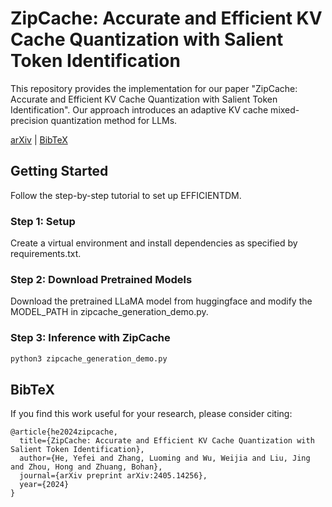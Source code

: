 # ZipCache: Accurate and Efficient KV Cache Quantization with Salient Token Identification

This repository provides the implementation for our paper "ZipCache: Accurate and Efficient KV Cache Quantization with Salient Token Identification". Our approach introduces an adaptive KV cache mixed-precision quantization method for LLMs.

[arXiv](https://arxiv.org/pdf/2405.14256) | [BibTeX](https://scholar.googleusercontent.com/scholar.bib?q=info:0wKnyPeFiagJ:scholar.google.com/&output=citation&scisdr=ClFh5NBhEOb2yBOtPYQ:AFWwaeYAAAAAZqCrJYRNPlzMV0rmEN80DyEui-Y&scisig=AFWwaeYAAAAAZqCrJciDVFyQVLBEdGtvShl5UxQ&scisf=4&ct=citation&cd=-1&hl=zh-CN)

## Getting Started

Follow the step-by-step tutorial to set up EFFICIENTDM.

### Step 1: Setup
Create a virtual environment and install dependencies as specified by requirements.txt.

### Step 2: Download Pretrained Models
Download the pretrained LLaMA model from huggingface and modify the MODEL_PATH in zipcache_generation_demo.py.

### Step 3: Inference with ZipCache
```python
python3 zipcache_generation_demo.py

```

## BibTeX
If you find this work useful for your research, please consider citing:
```
@article{he2024zipcache,
  title={ZipCache: Accurate and Efficient KV Cache Quantization with Salient Token Identification},
  author={He, Yefei and Zhang, Luoming and Wu, Weijia and Liu, Jing and Zhou, Hong and Zhuang, Bohan},
  journal={arXiv preprint arXiv:2405.14256},
  year={2024}
}
```